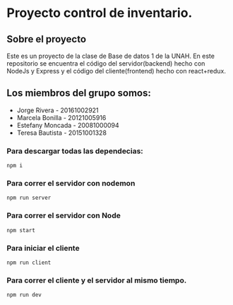 # Proyecto control de inventario.

## Sobre el proyecto
Este es un proyecto de la clase de Base de datos 1 de la UNAH.
En este repositorio se encuentra el código del servidor(backend) hecho con NodeJs y Express y el código del cliente(frontend) hecho con react+redux.

## Los miembros del grupo somos:

- Jorge Rivera - 20161002921
- Marcela Bonilla - 20121005916
- Estefany Moncada - 20081000094
- Teresa Bautista - 20151001328

### Para descargar todas las dependecias:

    npm i

### Para correr el servidor con nodemon

    npm run server

### Para correr el servidor con Node

    npm start

### Para iniciar el cliente
    
    npm run client

### Para correr el cliente y el servidor al mismo tiempo.

    npm run dev